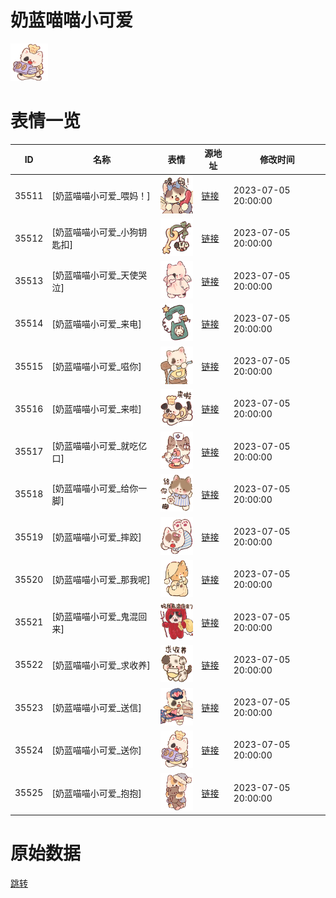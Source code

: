 # 奶蓝喵喵小可爱

<img src="./cover.png" height="60" alt="cover" />

# 表情一览

|ID|名称|表情|源地址|修改时间|
|----|----|----|----|----|
|35511|[奶蓝喵喵小可爱_喂妈！]|<img src="./pic/035511_%5B奶蓝喵喵小可爱_喂妈！%5D.png" height="60" alt="喂妈！"/>|[链接](https://i0.hdslb.com/bfs/garb/4bb97173506a25f5bc8a0ca336769141f32d3d54.png)|2023-07-05 20:00:00|
|35512|[奶蓝喵喵小可爱_小狗钥匙扣]|<img src="./pic/035512_%5B奶蓝喵喵小可爱_小狗钥匙扣%5D.png" height="60" alt="小狗钥匙扣"/>|[链接](https://i0.hdslb.com/bfs/garb/143f905fbdfc71e73fadd82cf71953d11dfa3b9e.png)|2023-07-05 20:00:00|
|35513|[奶蓝喵喵小可爱_天使哭泣]|<img src="./pic/035513_%5B奶蓝喵喵小可爱_天使哭泣%5D.png" height="60" alt="天使哭泣"/>|[链接](https://i0.hdslb.com/bfs/garb/30aeb46b869356eb0f84c47e7137a4827c0c872b.png)|2023-07-05 20:00:00|
|35514|[奶蓝喵喵小可爱_来电]|<img src="./pic/035514_%5B奶蓝喵喵小可爱_来电%5D.png" height="60" alt="来电"/>|[链接](https://i0.hdslb.com/bfs/garb/6da0c7fa8b652b2bf7a5f9073187e6ebd69ba822.png)|2023-07-05 20:00:00|
|35515|[奶蓝喵喵小可爱_嗞你]|<img src="./pic/035515_%5B奶蓝喵喵小可爱_嗞你%5D.png" height="60" alt="嗞你"/>|[链接](https://i0.hdslb.com/bfs/garb/6bc3577b8f3bdd2a69dd761424c43648af0b8dab.png)|2023-07-05 20:00:00|
|35516|[奶蓝喵喵小可爱_来啦]|<img src="./pic/035516_%5B奶蓝喵喵小可爱_来啦%5D.png" height="60" alt="来啦"/>|[链接](https://i0.hdslb.com/bfs/garb/aa00278d13919fff5609e9e13d19e595d437f9cc.png)|2023-07-05 20:00:00|
|35517|[奶蓝喵喵小可爱_就吃亿口]|<img src="./pic/035517_%5B奶蓝喵喵小可爱_就吃亿口%5D.png" height="60" alt="就吃亿口"/>|[链接](https://i0.hdslb.com/bfs/garb/dbbaed75fcf78441f0d95f0607c9c41ce63587da.png)|2023-07-05 20:00:00|
|35518|[奶蓝喵喵小可爱_给你一脚]|<img src="./pic/035518_%5B奶蓝喵喵小可爱_给你一脚%5D.png" height="60" alt="给你一脚"/>|[链接](https://i0.hdslb.com/bfs/garb/5037885f7010e33813b504b36a3bed9f43c029e3.png)|2023-07-05 20:00:00|
|35519|[奶蓝喵喵小可爱_摔跤]|<img src="./pic/035519_%5B奶蓝喵喵小可爱_摔跤%5D.png" height="60" alt="摔跤"/>|[链接](https://i0.hdslb.com/bfs/garb/cd4a2feca796230ce174f74004e99d902598ada7.png)|2023-07-05 20:00:00|
|35520|[奶蓝喵喵小可爱_那我呢]|<img src="./pic/035520_%5B奶蓝喵喵小可爱_那我呢%5D.png" height="60" alt="那我呢"/>|[链接](https://i0.hdslb.com/bfs/garb/55e36f3702dd76d2ca093a1ccc536bdaf00f5272.png)|2023-07-05 20:00:00|
|35521|[奶蓝喵喵小可爱_鬼混回来]|<img src="./pic/035521_%5B奶蓝喵喵小可爱_鬼混回来%5D.png" height="60" alt="鬼混回来"/>|[链接](https://i0.hdslb.com/bfs/garb/ee725251ddebb63cb9c119fa352320902a9c1153.png)|2023-07-05 20:00:00|
|35522|[奶蓝喵喵小可爱_求收养]|<img src="./pic/035522_%5B奶蓝喵喵小可爱_求收养%5D.png" height="60" alt="求收养"/>|[链接](https://i0.hdslb.com/bfs/garb/9b03adcf199a2b68dadd2adba6468198af236e85.png)|2023-07-05 20:00:00|
|35523|[奶蓝喵喵小可爱_送信]|<img src="./pic/035523_%5B奶蓝喵喵小可爱_送信%5D.png" height="60" alt="送信"/>|[链接](https://i0.hdslb.com/bfs/garb/9cbed2a5829dc5ffae41a9709cb1afd336489ceb.png)|2023-07-05 20:00:00|
|35524|[奶蓝喵喵小可爱_送你]|<img src="./pic/035524_%5B奶蓝喵喵小可爱_送你%5D.png" height="60" alt="送你"/>|[链接](https://i0.hdslb.com/bfs/garb/02cd9b8ae134620162f169788b1a2cdf93d93ce7.png)|2023-07-05 20:00:00|
|35525|[奶蓝喵喵小可爱_抱抱]|<img src="./pic/035525_%5B奶蓝喵喵小可爱_抱抱%5D.png" height="60" alt="抱抱"/>|[链接](https://i0.hdslb.com/bfs/garb/1203b1070e3c3b661d56d62fbce3bc7595c769c4.png)|2023-07-05 20:00:00|

# 原始数据

[跳转](./raw.json)

